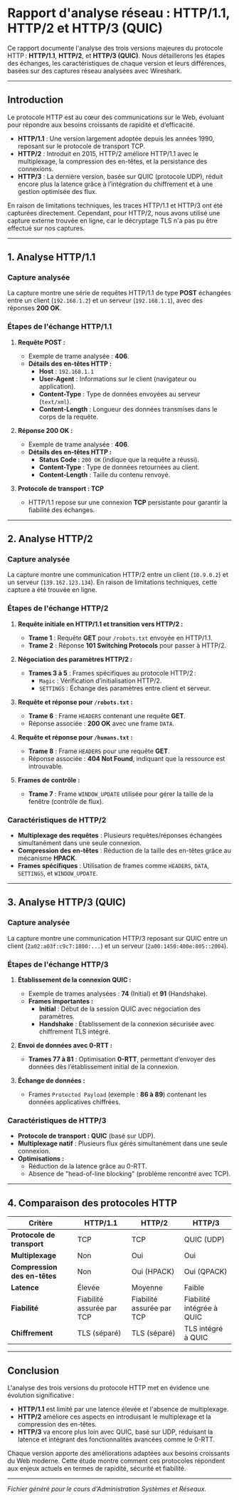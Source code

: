 # Rapport d'analyse réseau : HTTP/1.1, HTTP/2 et HTTP/3 (QUIC)

Ce rapport documente l'analyse des trois versions majeures du protocole HTTP : **HTTP/1.1**, **HTTP/2**, et **HTTP/3 (QUIC)**. Nous détaillerons les étapes des échanges, les caractéristiques de chaque version et leurs différences, basées sur des captures réseau analysées avec Wireshark.

---

## **Introduction**

Le protocole HTTP est au cœur des communications sur le Web, évoluant pour répondre aux besoins croissants de rapidité et d’efficacité.

- **HTTP/1.1** : Une version largement adoptée depuis les années 1990, reposant sur le protocole de transport TCP.
- **HTTP/2** : Introduit en 2015, HTTP/2 améliore HTTP/1.1 avec le multiplexage, la compression des en-têtes, et la persistance des connexions.
- **HTTP/3** : La dernière version, basée sur QUIC (protocole UDP), réduit encore plus la latence grâce à l’intégration du chiffrement et à une gestion optimisée des flux.

En raison de limitations techniques, les traces HTTP/1.1 et HTTP/3 ont été capturées directement. Cependant, pour HTTP/2, nous avons utilisé une capture externe trouvée en ligne, car le décryptage TLS n'a pas pu être effectué sur nos captures.

---

## **1. Analyse HTTP/1.1**

### **Capture analysée**
La capture montre une série de requêtes HTTP/1.1 de type **POST** échangées entre un client (`192.168.1.2`) et un serveur (`192.168.1.1`), avec des réponses **200 OK**.

### **Étapes de l'échange HTTP/1.1**

1. **Requête POST :**
   - Exemple de trame analysée : **406**.
   - **Détails des en-têtes HTTP :**
     - **Host** : `192.168.1.1`  
     - **User-Agent** : Informations sur le client (navigateur ou application).  
     - **Content-Type** : Type de données envoyées au serveur (`text/xml`).  
     - **Content-Length** : Longueur des données transmises dans le corps de la requête.

2. **Réponse 200 OK :**
   - Exemple de trame analysée : **406**.
   - **Détails des en-têtes HTTP :**
     - **Status Code :** `200 OK` (indique que la requête a réussi).
     - **Content-Type** : Type de données retournées au client.
     - **Content-Length** : Taille du contenu renvoyé.

3. **Protocole de transport : TCP**
   - HTTP/1.1 repose sur une connexion **TCP** persistante pour garantir la fiabilité des échanges.

---

## **2. Analyse HTTP/2**

### **Capture analysée**
La capture montre une communication HTTP/2 entre un client (`10.9.0.2`) et un serveur (`139.162.123.134`). En raison de limitations techniques, cette capture a été trouvée en ligne.

### **Étapes de l'échange HTTP/2**

1. **Requête initiale en HTTP/1.1 et transition vers HTTP/2 :**
   - **Trame 1** : Requête **GET** pour `/robots.txt` envoyée en HTTP/1.1.
   - **Trame 2** : Réponse **101 Switching Protocols** pour passer à HTTP/2.

2. **Négociation des paramètres HTTP/2 :**
   - **Trames 3 à 5** : Frames spécifiques au protocole HTTP/2 :
     - `Magic` : Vérification d’initialisation HTTP/2.
     - `SETTINGS` : Échange des paramètres entre client et serveur.

3. **Requête et réponse pour `/robots.txt` :**
   - **Trame 6** : Frame `HEADERS` contenant une requête **GET**.
   - Réponse associée : **200 OK** avec une frame `DATA`.

4. **Requête et réponse pour `/humans.txt` :**
   - **Trame 8** : Frame `HEADERS` pour une requête **GET**.
   - Réponse associée : **404 Not Found**, indiquant que la ressource est introuvable.

5. **Frames de contrôle :**
   - **Trame 7** : Frame `WINDOW_UPDATE` utilisée pour gérer la taille de la fenêtre (contrôle de flux).

### **Caractéristiques de HTTP/2**
- **Multiplexage des requêtes** : Plusieurs requêtes/réponses échangées simultanément dans une seule connexion.
- **Compression des en-têtes** : Réduction de la taille des en-têtes grâce au mécanisme **HPACK**.
- **Frames spécifiques** : Utilisation de frames comme `HEADERS`, `DATA`, `SETTINGS`, et `WINDOW_UPDATE`.

---

## **3. Analyse HTTP/3 (QUIC)**

### **Capture analysée**
La capture montre une communication HTTP/3 reposant sur QUIC entre un client (`2a02:a03f:c9c7:1800:...`) et un serveur (`2a00:1450:400e:805::2004`).

### **Étapes de l'échange HTTP/3**

1. **Établissement de la connexion QUIC :**
   - Exemple de trames analysées : **74** (Initial) et **91** (Handshake).
   - **Frames importantes :**
     - **Initial** : Début de la session QUIC avec négociation des paramètres.
     - **Handshake** : Établissement de la connexion sécurisée avec chiffrement TLS intégré.

2. **Envoi de données avec 0-RTT :**
   - **Trames 77 à 81** : Optimisation **0-RTT**, permettant d’envoyer des données dès l’établissement initial de la connexion.

3. **Échange de données :**
   - Frames `Protected Payload` (exemple : **86 à 89**) contenant les données applicatives chiffrées.

### **Caractéristiques de HTTP/3**
- **Protocole de transport : QUIC** (basé sur UDP).
- **Multiplexage natif** : Plusieurs flux gérés simultanément dans une seule connexion.
- **Optimisations :**
  - Réduction de la latence grâce au 0-RTT.
  - Absence de "head-of-line blocking" (problème rencontré avec TCP).

---

## **4. Comparaison des protocoles HTTP**

| **Critère**               | **HTTP/1.1**            | **HTTP/2**                | **HTTP/3**               |
|---------------------------|-------------------------|---------------------------|--------------------------|
| **Protocole de transport** | TCP                     | TCP                       | QUIC (UDP)              |
| **Multiplexage**           | Non                     | Oui                       | Oui                     |
| **Compression des en-têtes** | Non                     | Oui (HPACK)               | Oui (QPACK)             |
| **Latence**                | Élevée                  | Moyenne                   | Faible                  |
| **Fiabilité**              | Fiabilité assurée par TCP | Fiabilité assurée par TCP | Fiabilité intégrée à QUIC |
| **Chiffrement**            | TLS (séparé)            | TLS (séparé)              | TLS intégré à QUIC      |

---

## **Conclusion**

L'analyse des trois versions du protocole HTTP met en évidence une évolution significative :
- **HTTP/1.1** est limité par une latence élevée et l'absence de multiplexage.
- **HTTP/2** améliore ces aspects en introduisant le multiplexage et la compression des en-têtes.
- **HTTP/3** va encore plus loin avec QUIC, basé sur UDP, réduisant la latence et intégrant des fonctionnalités avancées comme le 0-RTT.

Chaque version apporte des améliorations adaptées aux besoins croissants du Web moderne. Cette étude montre comment ces protocoles répondent aux enjeux actuels en termes de rapidité, sécurité et fiabilité.

---

_Fichier généré pour le cours d'Administration Systèmes et Réseaux._
